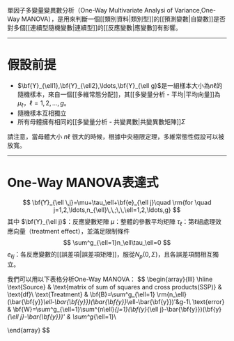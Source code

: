 單因子多變量變異數分析（One-Way Multivariate Analysi of Variance,One-Way MANOVA），是用來判斷一個[[類別資料|類別型]]的[[預測變數|自變數]]是否對多個[[連續型隨機變數|連續型]]的[[反應變數|應變數]]有影響。
- - -
# 假設前提
- $\bf{Y}_{\ell1},\bf{Y}_{\ell2},\ldots,\bf{Y}_{\ell g}$是一組樣本大小為$n\ell$的隨機樣本，來自一個[[多維常態分配]]，其[[多變量分析 - 平均|平均向量]]為$\mu_\ell$，$\ell=1,2,\ldots,g$。
- 隨機樣本互相獨立
- 所有母體擁有相同的[[多變量分析 - 共變異數|共變異數矩陣]]$\Sigma$

請注意，當母體大小 $n\ell$ 很大的時候，根據中央極限定理，多維常態性假設可以被放寬。
- - -
# One-Way MANOVA表達式
$$
\bf{Y}_{\ell \,j}=\mu+\tau_\ell+\bf{e}_{\ell j}\quad \rm{for \quad j=1,2,\ldots,n_{\ell}\,\,;\,\,\ell=1,2,\ldots,g}
$$
其中
$\bf{Y}_{\ell j}$：反應變數矩陣
$\mu$：整體的參數平均矩陣
$\tau_\ell$：第$\ell$組處理效應向量（treatment effect），並滿足限制條件
$$
\sum^g_{\ell=1}n_\ell\tau_\ell=0
$$
$e_{\ell j}$：各反應變數的[[誤差項|誤差項矩陣]]，服從$N_p(0,\Sigma)$，且各誤差項間相互獨立。


我們可以用以下表格分析One-Way MANOVA：
$$
\begin{array}{lll}
\hline
\text{Source} & \text{matrix of sum of squares and cross products(SSP)} & \text{df}\\
\text{Treatment} & \bf{B}=\sum^g_{\ell=1} \rm{n_\ell} (\bar{\bf{y}}_\ell-\bar{\bf{y}})(\bar{\bf{y}}_\ell-\bar{\bf{y}})'&g-1\\
\text{error} & \bf{W}=\sum^g_{\ell=1}\sum^{n\ell}_{j=1}(\bf{y}_{\ell j}-\bar{\bf{y}})(\bf{y}_{\ell j}-\bar{\bf{y}})' & \sum^g_{\ell=1}\\

\end{array}
$$